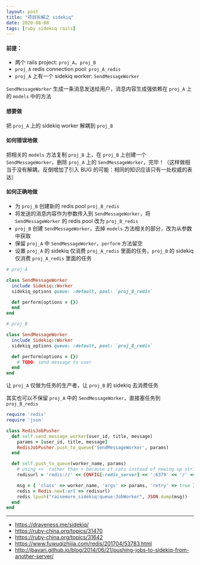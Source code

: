 ```yaml
---
layout: post
title: "项目拆解之 sidekiq"
date: 2020-08-08
tags: [ruby sidekiq rails]
---
```


#### 前提：

* 两个 rails project: `proj_A`，`proj_B`
* `proj_A` redis connection pool: `proj_A_redis`
* `proj_A` 上有一个 sidekiq worker: `SendMessageWorker`

`SendMessageWorker` 生成一条消息发送给用户，消息内容生成强依赖在 `proj_A` 上的 `models` 中的方法

#### 想要做

把 `proj_A` 上的 sidekiq worker 解耦到 `proj_B`

#### 如何错误地做

把相关的 `models` 方法复制 `proj_B` 上，在 `proj_B` 上创建一个 `SendMessageWorker`，删除 `proj_A` 上的 `SendMessageWorker`，完毕！（这样做相当于没有解耦，反倒增加了引入 BUG 的可能：相同的知识应该只有一处权威的表达）

#### 如何正确地做

* 为 `proj_B` 创建新的 redis pool `proj_B_redis`
* 将发送的消息内容作为参数传入到 `SendMessageWorker`，将 `SendMessageWorker` 的 redis pool 改为 `proj_B_redis`
* `proj_B` 创建 `SendMessageWorker`，去掉 `models` 方法相关的部分，改为从参数中获取
* 保留 `proj_A` 中 `SendMessageWorker`，`perform` 方法留空
* 设置 `proj_A` 的 sidekiq 仅消费 `proj_A_redis` 里面的任务，`proj_B` 的 sidekiq 仅消费 `proj_A_redis` 里面的任务

```ruby
# proj_A

class SendMessageWorker
  include Sidekiq::Worker
  sidekiq_options queue: :default, pool: `proj_B_redis`

  def perform(options = {})
  end
end
```

```ruby
# proj_B

class SendMessageWorker
  include Sidekiq::Worker
  sidekiq_options queue: :default, pool: `proj_B_redis`

  def perform(options = {})
    # TODO: send message to user
  end
end
```

让 `proj_A` 仅做为任务的生产者，让 `proj_B` 的 sidekiq 去消费任务

其实也可以不保留 `proj_A` 中的 `SendMessageWorker`，直接塞任务到 `proj_B_redis`

```ruby
require 'redis'
require 'json'

class RedisJobPusher
  def self.send_message_worker(user_id, title, message)
    params = [user_id, title, message]
    RedisJobPusher.push_to_queue('SendMessageWorker', params)
  end

  def self.push_to_queue(worker_name, params)
    # using <<  rather than + because it cats instead of newing up string objects
    redisurl = 'redis://' << CONFIG[:redis_server] << ':6379' << '/' << CONFIG[:redis_db_num]

    msg = { 'class' => worker_name, 'args' => params, 'retry' => true }
    redis = Redis.new(:url => redisurl)
    redis.lpush("raisemore_sidekiq:queue:JobWorker", JSON.dump(msg))
  end
end
```

---

* https://draveness.me/sidekiq/
* https://ruby-china.org/topics/31470
* https://ruby-china.org/topics/31642
* https://www.fuwuqizhijia.com/redis/201704/53783.html
* http://jbavari.github.io/blog/2014/06/21/pushing-jobs-to-sidekiq-from-another-server/
